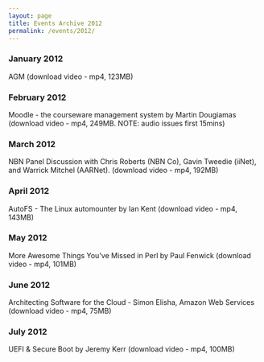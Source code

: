 ```yaml
---
layout: page
title: Events Archive 2012
permalink: /events/2012/
---
```


### **January 2012**
AGM (download video - mp4, 123MB)

### **February 2012**
Moodle - the courseware management system by Martin Dougiamas (download video - mp4, 249MB. NOTE: audio issues first 15mins)

### **March 2012**
NBN Panel Discussion with Chris Roberts (NBN Co), Gavin Tweedie (iiNet), and Warrick Mitchel (AARNet). (download video - mp4, 192MB)

### **April 2012**
AutoFS - The Linux automounter by Ian Kent (download video - mp4, 143MB)

### **May 2012**
More Awesome Things You've Missed in Perl by Paul Fenwick (download video - mp4, 101MB)

### **June 2012**
Architecting Software for the Cloud - Simon Elisha, Amazon Web Services (download video - mp4, 75MB)

### **July 2012**
UEFI & Secure Boot by Jeremy Kerr (download video - mp4, 100MB)
